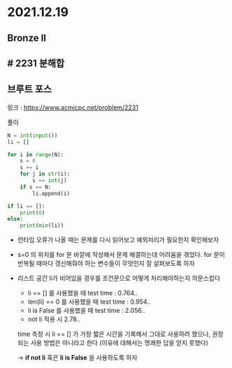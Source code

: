 # 2021.12.19

## Bronze II

## # 2231 분해합

## 브루트 포스

링크 : https://www.acmicpc.net/problem/2231



풀이

```python
N = int(input())
li = []

for i in range(N):
    s = 0
    s += i
    for j in str(i):
        s += int(j)
    if s == N:
        li.append(i)

if li == []:
    print(0)
else:
    print(min(li))
```



* 런타임 오류가 나올 때는 문제를 다시 읽어보고 예외처리가 필요한지 확인해보자

* s=0 의 위치를 for 문 바깥에 작성해서 문제 해결하는데 어려움을 겪었다. for 문이 반복될 때마다 갱신해줘야 하는 변수들이 무엇인지 잘 살펴보도록 하자

* 리스트 공간 li가 비어있을 경우를 조건문으로 어떻게 처리해야하는지 의문스럽다

  * li == [] 를 사용했을 때 test time : 0.764..
  * len(li) == 0 를 사용했을 때 test time : 0.954..
  * li is False 를 사용했을 때 test time : 2.056..
  * not li 적용 시 2.78..

  time 측정 시 li == [] 가 가장 짧은 시간을 기록해서 그대로 사용하려 했으나, 권장되는 사용 방법은 아니라고 한다 (이유에 대해서는 명쾌한 답을 얻지 못했다)

  → **if not li** 혹은 **li is False** 을 사용하도록 하자

